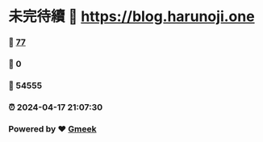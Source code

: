 # 未完待續 :link: https://blog.harunoji.one 
### :page_facing_up: [77](https://blog.harunoji.one/tag.html) 
### :speech_balloon: 0 
### :hibiscus: 54555 
### :alarm_clock: 2024-04-17 21:07:30 
### Powered by :heart: [Gmeek](https://github.com/Meekdai/Gmeek)
